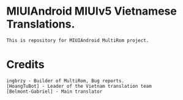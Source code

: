 # MIUIAndroid MIUIv5 Vietnamese Translations.
	This is repository for MIUIAndroid MultiRom project.
# Credits
    ingbrzy - Builder of MultiRom, Bug reports.
    [HoangTuBot] - Leader of the Vietnam translation team
    [Belmont-Gabriel] - Main translator
